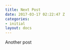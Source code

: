 ```yaml
---
title: Next Post
date: 2017-03-17 02:22:47 Z
categories:
- initial
layout: docs
---
```


Another post
